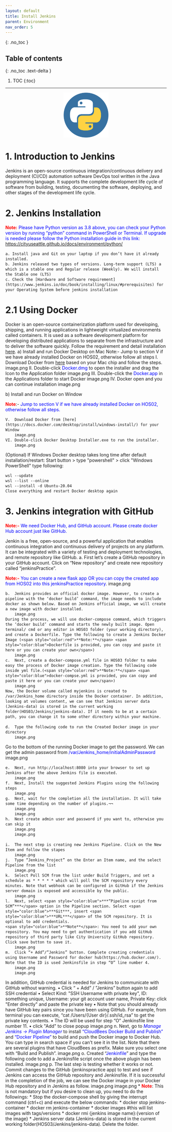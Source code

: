```yaml
---
layout: default
title: Install Jenkins
parent: Environment
nav_order: 5
---
```


{: .no_toc }

## Table of contents
{: .no_toc .text-delta }

1. TOC
{:toc}

---

<p align="center"><img alt="python_logo" src="/assets/images/environment/python/python_logo.png" width="140"/></p>

# 1. Introduction to Jenkins

Jenkins is an open-source continuous integration/continuous delivery and deployment (CI/CD) automation software DevOps tool written in the Java programming language. It supports the complete development life cycle of software from building, testing, documenting the software, deploying, and other stages of the development life cycle.

# 2. Jenkins Installation

<span style="color:red">**Note:**</span> <span style="color:blue">Please have Python version as 3.8 above, you can check your Python version by running “python” command in PowerShell or Terminal. If upgrade is needed please follow the Python installation guide in this link:</span> https://cityuseattle.github.io/docs/environment/python/

    a. Install java and Git on your laptop if you don’t have it already installed.
    b. Jenkins released two types of versions. Long-term support (LTS) a which is a stable one and Regular release (Weekly). We will install the Stable one (LTS)
    c. Check the [Hardware and Software requirement](https://www.jenkins.io/doc/book/installing/linux/#prerequisites) for your Operating System before jenkins installation

# 2.1 Using Docker

Docker is an open-source containerization platform used for developing, shipping, and running applications in lightweight virtualized environments called containers. It is used as a software development platform for developing distributed applications to separate from the infrastructure and to deliver the software quickly. 
Follow the requirement and detail installation [here](https://docs.docker.com/engine/install/).
a)	Install and run Docker Desktop on Mac
Note:- Jump to section V if we have already installed Docker on HOS02, otherwise follow all steps
    I.	Download Docker from [here](https://docs.docker.com/desktop/install/mac-install/) based on your Mac chip and follow the steps.
        image.png
    II.	Double-click <span style="color:blue">Docker.dmg</span> to open the installer and drag the Icon to the Application folder
        image.png
    III.	Double-click the <span style="color:blue">Docker.app</span> in the Applications folder to start Docker
        image.png
    IV.	Docker open and you can continue installation
        image.png

b)	Install and run Docker on Window

<span style="color:red">**Note**</span>:- <span style="color:blue">Jump to section V if we have already installed Docker on HOS02, otherwise follow all steps.</span>

    V.	Download Docker from [here](https://docs.docker.com/desktop/install/windows-install/) for your Window
        image.png
    VI.	Double-click Docker Desktop Installer.exe to run the installer.
        image.png

(Optional) If Windows Docker desktop takes long time after default installation/restart:
 Start button > type "powershell" > click "Windows PowerShell"
type following:

    wsl --update
    wsl --list --online
    wsl --install -d Ubuntu-20.04
    Close everything and restart Docker desktop again


# 3. Jenkins integration with GitHub

<span style="color:red">**Note:-**</span> <span style="color:blue">We need Docker Hub, and GitHub account. Please create docker Hub account just like GitHub.</span>

Jenkin is a free, open-source, and a powerful application that enables continuous integration and continuous delivery of projects on any platform. It can be integrated with a variety of testing and deployment technologies, and remote repository like GitHub.
    a.	First let’s create a GitHub repository in your GitHub account. Click on “New  repository”    and create new repository called “jenkinsPractice”. 

<span style="color:red">**Note:-**</span> <span style="color:blue">You can create a new flask app OR you can copy the created app from HOS02 into this jenkinsPractice repository</span>.
        image.png

    b.	Jenkins provides an official docker image. However, to create a pipeline with the ‘docker build’ command, the image needs to include docker as shown below. Based on Jenkins official image, we will create a new image with docker installed.
        image.png
    During the process, we will use docker-compose command, which triggers the ‘docker build’ command and starts the newly built image. Open terminal/ cmd or any editor in HOS03 folder (your working directory), and create a Dockerfile. Type the following to create a Jenkins Docker Image (<span style="color:red">**Note:**</span> <span style="color:blue">Dockerfile is provided, you can copy and paste it here or you can create your own</span>)
        image.png
    c.	Next, create a docker-compose.yml file in HOS03 folder to make easy the process of Docker image creation. Type the following code inside yml file.(<span style="color:red">**Note:**</span> <span style="color:blue">docker-compse.yml is provided, you can copy and paste it here or you can create your own</span>)
        image.png
    Now, the Docker volume called myjenkins is created to /var/Jenkins_home directory inside the Docker container. In addition, looking at volumes content, we can see that Jenkins server data (Jenkins-data) is stored in the current working folder(HOS03/Jenkins/jenkins-data). If it needs to be at a certain path, you can change it to some other directory within your machine.

    d.	Type the following code to run the Created Docker image in your directory
        image.png

Go to the bottom of the running Docker image to get the password. We can get the admin password from <span style="color:blue">/var/Jenkins_home/initialAdminPassword</span>
        image.png
 
    e.	Next, run http://localhost:8080 into your browser to set up Jenkins after the above Jenkins file is executed.
        image.png
    f.	Next, Install the suggested Jenkins Plugins using the following steps
        image.png
    g.	Next, wait for the completion all the installation. It will take some time depending on the number of plugins.¬¬
        image.png
        image.png
    h.	Next create admin user and password if you want to, otherwise you can skip it
        image.png
        image.png
 
    i.	The next step is creating new Jenkins Pipeline. Click on the New Item and follow the stapes
        image.png
    j.	Type “Jenkins_Project” on the Enter an Item name, and the select Pipeline from the list
        image.png
    k.	Select Poll SCM from the list under Build Triggers, and set a schedule as * * * * * which will poll the SCM repository every minutes. Note that webhook can be configured in GitHub if the Jenkins server domain is exposed and accessible by the public.
        image.png
    l.	Next, select <span style="color:blue">***“Pipeline script from SCM”***</span> option in the Pipeline section. Select <span style="color:blue">***Git***, insert <span style="color:blue">***URL***</span> of the SCM repository. It is optional to add credentials.
    <span style="color:blue">**Note**</span>: You need to add your own repository. You may need to get authentication if you add GitHub repository of third party like City University GitHub repository. 
    Click save button to save it.
        image.png
    m.	Click “+ Add”/”Jenkins” button. Complete creating credentials using Username and Password for docker hub(https://hub.docker.com/). Note that the ID is used Jenkinsfile in step “O” line number 4.
        image.png
        image.png
In addition, GitHub credential is needed for Jenkins to communicate with GitHub without warning.
    •	Click “ + Add” / ”Jenkins” button again to add SSH credential 
    •	Select Kind: "SSH Username with private key", ID: something unique, Username: your git account user name, Private Key: click "Enter directly" and paste the private key
    •	Note that you should already have GitHub key pairs since you have been using GitHub. For example, from terminal you can execute, “cat /Users/{User dir}/.ssh/id_rsa” to get the private key contents.
    •	The ID will be used for step “O” Jenkinsfile line number 11.
    •	click "Add" to close popup
        image.png
    n.	Next, go to <span style="color:blue">*Manage Jenkins -> Plugin Manager*</span> to install <span style="color:blue">“CloudBees Docker Build and Publish”</span> and <span style="color:blue">“Docker Pipeline”</span> to build and push the Docker image to Docker Hub. You can type in search space if you can’t see it in the list. Note that there are several plugins that have CloudBees as prefix. Make sure you select one with “Build and Publish”.
        image.png
    o.	Created “<span style="color:blue">Jenkinfile</span>” and type the following code to add a Jenkinsfile script once the above plugin has been installed.
        image.png
    p.	 The last step is testing whether it works or not. Commit changes to the GitHub (jenkinspractice app) to test and see if Jenkins can access the GitHub repository and Jenkinsfile. If it is successful in the completion of the job, we can see the Docker image in your Docker Hub repository and in Jenkins as follow.
        image.png
        image.png
    * <span style="color:red">**Note**</span>: This is not mandatory but if you desire to clean up, you need to do the followings:
        * Stop the docker-compose shell by giving the interrupt command (ctrl+c) and execute the below commands:
            * docker stop jenkins-container
            * docker rm jenkins-container
            * docker images #this will list images with tags/versions
            * docker rmi {jenkins image name}:{version of the image}
        * Jenkins server data (Jenkins-data) is stored in the current working folder(HOS03/Jenkins/jenkins-data). Delete the folder.

